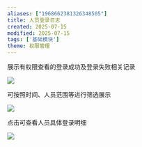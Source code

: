 ```yaml
---
aliases: ["1968662381326348505"]
title: 人员登录日志
created: 2025-07-15
modified: 2025-07-15
tags: ['基础模块']
theme: 权限管理
---
```


展示有权限查看的登录成功及登录失败相关记录

![](2d529e873084d43d38ded6ccd65c9a4f.jpg)

可按照时间、人员范围等进行筛选展示

![](5f1fc2e9b9a0417cf36a75fe24e46462.jpg)

点击可查看人员具体登录明细

![](ab85ec319513ff2e278e3cf9b7150274.jpg)